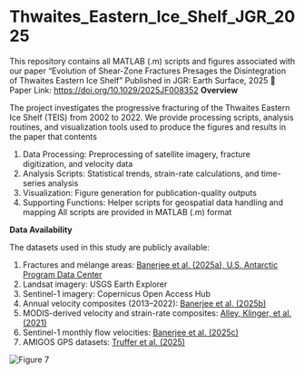 # Thwaites_Eastern_Ice_Shelf_JGR_2025

This repository contains all MATLAB (.m) scripts and figures associated with our paper “Evolution of Shear-Zone Fractures Presages the Disintegration of Thwaites Eastern Ice Shelf”
Published in JGR: Earth Surface, 2025
📄 Paper Link: https://doi.org/10.1029/2025JF008352
**Overview**

The project investigates the progressive fracturing of the Thwaites Eastern Ice Shelf (TEIS) from 2002 to 2022. We provide processing scripts, analysis routines, and visualization tools used to produce the figures and results in the paper that contents
1. Data Processing: Preprocessing of satellite imagery, fracture digitization, and velocity data
2. Analysis Scripts: Statistical trends, strain-rate calculations, and time-series analysis
3. Visualization: Figure generation for publication-quality outputs
4. Supporting Functions: Helper scripts for geospatial data handling and mapping
All scripts are provided in MATLAB (.m) format 

**Data Availability**

The datasets used in this study are publicly available:
1. Fractures and mélange areas: [Banerjee et al. (2025a), U.S. Antarctic Program Data Center](https://www.usap-dc.org/view/dataset/601903)
2. Landsat imagery: USGS Earth Explorer
3. Sentinel-1 imagery: Copernicus Open Access Hub
4. Annual velocity composites (2013–2022): [Banerjee et al. (2025b)](https://www.usap-dc.org/view/dataset/601904)
5. MODIS-derived velocity and strain-rate composites: [Alley, Klinger, et al. (2021)](https://www.usap-dc.org/view/dataset/601478)
6. Sentinel-1 monthly flow velocities: [Banerjee et al. (2025c)](https://www.usap-dc.org/view/dataset/601914)
7. AMIGOS GPS datasets: [Truffer et al. (2025)](https://www.usap-dc.org/view/dataset/601925)
   
![Figure 7](https://github.com/user-attachments/assets/a2a3c012-e346-4c2d-9618-0f60b8d489e3)
